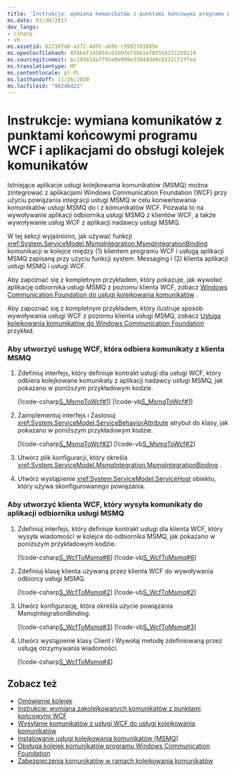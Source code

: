 ```yaml
---
title: 'Instrukcje: wymiana komunikatów z punktami końcowymi programu WCF i aplikacjami do obsługi kolejek komunikatów'
ms.date: 03/30/2017
dev_langs:
- csharp
- vb
ms.assetid: 62210fd8-a372-4d55-ab9b-c99827d1885e
ms.openlocfilehash: 8f8baf345059c01b0fef3b61ef85556151269118
ms.sourcegitcommit: bc293b14af795e0e999e3304dd40c0222cf2ffe4
ms.translationtype: MT
ms.contentlocale: pl-PL
ms.lasthandoff: 11/26/2020
ms.locfileid: "96246423"
---
```

# <a name="how-to-exchange-messages-with-wcf-endpoints-and-message-queuing-applications"></a>Instrukcje: wymiana komunikatów z punktami końcowymi programu WCF i aplikacjami do obsługi kolejek komunikatów

Istniejące aplikacje usługi kolejkowania komunikatów (MSMQ) można zintegrować z aplikacjami Windows Communication Foundation (WCF) przy użyciu powiązania integracji usługi MSMQ w celu konwertowania komunikatów usługi MSMQ do i z komunikatów WCF. Pozwala to na wywoływanie aplikacji odbiornika usługi MSMQ z klientów WCF, a także wywoływanie usług WCF z aplikacji nadawcy usługi MSMQ.  
  
 W tej sekcji wyjaśniono, jak używać funkcji <xref:System.ServiceModel.MsmqIntegration.MsmqIntegrationBinding> komunikacji w kolejce między (1) klientem programu WCF i usługą aplikacji MSMQ zapisaną przy użyciu funkcji system. Messaging i (2) klienta aplikacji usługi MSMQ i usługi WCF.  
  
 Aby zapoznać się z kompletnym przykładem, który pokazuje, jak wywołać aplikację odbiornika usługi MSMQ z poziomu klienta WCF, zobacz [Windows Communication Foundation do usługi kolejkowania komunikatów](../samples/wcf-to-message-queuing.md) .  
  
 Aby zapoznać się z kompletnym przykładem, który ilustruje sposób wywoływania usługi WCF z poziomu klienta usługi MSMQ, zobacz [Usługa kolejkowania komunikatów do Windows Communication Foundation](../samples/message-queuing-to-wcf.md) przykład.  
  
### <a name="to-create-a-wcf-service-that-receives-messages-from-a-msmq-client"></a>Aby utworzyć usługę WCF, która odbiera komunikaty z klienta MSMQ  
  
1. Zdefiniuj interfejs, który definiuje kontrakt usługi dla usługi WCF, który odbiera kolejkowane komunikaty z aplikacji nadawcy usługi MSMQ, jak pokazano w poniższym przykładowym kodzie.  
  
     [!code-csharp[S_MsmqToWcf#1](../../../../samples/snippets/csharp/VS_Snippets_CFX/s_msmqtowcf/cs/service.cs#1)]
     [!code-vb[S_MsmqToWcf#1](../../../../samples/snippets/visualbasic/VS_Snippets_CFX/s_msmqtowcf/vb/service.vb#1)]  
  
2. Zaimplementuj interfejs i Zastosuj <xref:System.ServiceModel.ServiceBehaviorAttribute> atrybut do klasy, jak pokazano w poniższym przykładowym kodzie.  
  
     [!code-csharp[S_MsmqToWcf#2](../../../../samples/snippets/csharp/VS_Snippets_CFX/s_msmqtowcf/cs/service.cs#2)]
     [!code-vb[S_MsmqToWcf#2](../../../../samples/snippets/visualbasic/VS_Snippets_CFX/s_msmqtowcf/vb/service.vb#2)]  
  
3. Utwórz plik konfiguracji, który określa <xref:System.ServiceModel.MsmqIntegration.MsmqIntegrationBinding> .  

4. Utwórz wystąpienie <xref:System.ServiceModel.ServiceHost> obiektu, który używa skonfigurowanego powiązania.  

### <a name="to-create-a-wcf-client-that-sends-messages-to-a-msmq-receiver-application"></a>Aby utworzyć klienta WCF, który wysyła komunikaty do aplikacji odbiornika usługi MSMQ  
  
1. Zdefiniuj interfejs, który definiuje kontrakt usługi dla klienta WCF, który wysyła wiadomości w kolejce do odbiornika MSMQ, jak pokazano w poniższym przykładowym kodzie.  
  
     [!code-csharp[S_WcfToMsmq#6](../../../../samples/snippets/csharp/VS_Snippets_CFX/s_wcftomsmq/cs/proxy.cs#6)]
     [!code-vb[S_WcfToMsmq#6](../../../../samples/snippets/visualbasic/VS_Snippets_CFX/s_wcftomsmq/vb/proxy.vb#6)]  
  
2. Zdefiniuj klasę klienta używaną przez klienta WCF do wywoływania odbiorcy usługi MSMQ.  
  
     [!code-csharp[S_WcfToMsmq#2](../../../../samples/snippets/csharp/VS_Snippets_CFX/s_wcftomsmq/cs/snippets.cs#2)]
     [!code-vb[S_WcfToMsmq#2](../../../../samples/snippets/visualbasic/VS_Snippets_CFX/s_wcftomsmq/vb/snippets.vb#2)]  
  
3. Utwórz konfigurację, która określa użycie powiązania MsmqIntegrationBinding.  
  
     [!code-csharp[S_WcfToMsmq#3](../../../../samples/snippets/csharp/VS_Snippets_CFX/s_wcftomsmq/cs/snippets.cs#3)]
     [!code-vb[S_WcfToMsmq#3](../../../../samples/snippets/visualbasic/VS_Snippets_CFX/s_wcftomsmq/vb/snippets.vb#3)]  
  
4. Utwórz wystąpienie klasy Client i Wywołaj metodę zdefiniowaną przez usługę otrzymywania wiadomości.  
  
     [!code-csharp[S_WcfToMsmq#4](../../../../samples/snippets/csharp/VS_Snippets_CFX/s_wcftomsmq/cs/client.cs#4)]  
  
## <a name="see-also"></a>Zobacz też

- [Omówienie kolejek](queues-overview.md)
- [Instrukcje: wymiana zakolejkowanych komunikatów z punktami końcowymi WCF](how-to-exchange-queued-messages-with-wcf-endpoints.md)
- [Wysyłanie komunikatów z usługi WCF do usługi kolejkowania komunikatów](../samples/wcf-to-message-queuing.md)
- [Instalowanie usługi kolejkowania komunikatów (MSMQ)](../samples/installing-message-queuing-msmq.md)
- [Obsługa kolejek komunikatów programu Windows Communication Foundation](../samples/message-queuing-to-wcf.md)
- [Zabezpieczenia komunikatów w ramach kolejkowania komunikatów](../samples/message-security-over-message-queuing.md)
